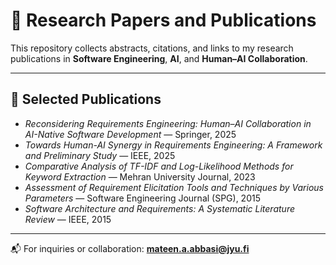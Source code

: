 # 📖 Research Papers and Publications

This repository collects abstracts, citations, and links to my research publications in **Software Engineering**, **AI**, and **Human–AI Collaboration**.

---

## 🧾 Selected Publications
- *Reconsidering Requirements Engineering: Human–AI Collaboration in AI-Native Software Development* — Springer, 2025
- *Towards Human-AI Synergy in Requirements Engineering: A Framework and Preliminary Study* — IEEE, 2025
- *Comparative Analysis of TF-IDF and Log-Likelihood Methods for Keyword Extraction* — Mehran University Journal, 2023
- *Assessment of Requirement Elicitation Tools and Techniques by Various Parameters* — Software Engineering Journal (SPG), 2015  
- *Software Architecture and Requirements: A Systematic Literature Review* — IEEE, 2015  

---

📬 For inquiries or collaboration: **mateen.a.abbasi@jyu.fi**
